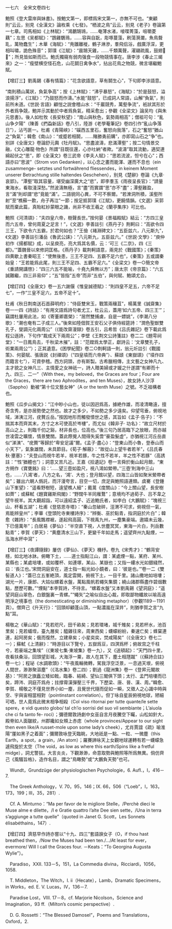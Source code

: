 一七六　全宋文卷四七

鮑照《登大雷岸與妹書》。按鮑文第一，即標爲宋文第一，亦無不可也。“東顧則”云云，别見《全漢文》論枚乘《七發》。“栖波之鳥”云云，别見《老子》卷論第一七章。司馬相如《上林賦》：“鴻鷫鵠鴇，……奄薄水渚，唼喋菁藻，咀嚼菱藕”；左思《吴都賦》：“鵾雞鸀鳿，……容與自翫，彫啄蔓藻，刷蕩漪瀾，魚鳥聱耴，萬物蠢生”；木華《海賦》：“鳧雛離褷，鶴子淋滲，羣飛侣浴，戲廣浮深，更相叫嘯，詭色殊音”；郭璞《江賦》：“晨鵠天雞，……千類萬聲，濯翮疏風，鼓翅𦒑𦐴”；所見皆如斯而已。鮑氏獨窺有弱肉强食一段物競情事在。唐李涉《春止三朅來》之一：“瘦壁横空怪石危，山花鬬日禽争水”，拈出花鳥之物競，微言堪繼鮑賦。

【增訂三】劉禹錫《春有情篇》：“花含欲語意，草有鬬生心”，下句即李涉語意。

“南則積山萬狀，負氣争高”；按《上林賦》：“沸乎暴怒”，《海賦》：“於是鼓怒，溢浪揚浮”，《江賦》：“乃鼓怒而作濤。”水能“鼓怒”，已成詞人常語，山解“負氣”，則前所未道。《世説·言語》顧愷之説會稽山水：“千巖競秀，萬壑争流”，衹狀其形於外者爲争競，鮑并示其動於中者爲負氣，精采愈出；參觀《全梁文》論吴均《與朱元思書》。後人如杜牧《長安秋望》：“南山與秋色，氣勢兩相高”；僧祖可句：“亂山争夕陽”（陳善《捫蝨新話》卷八引，陸游《老學菴筆記》卷四引作“亂山争落日”），沾丐匪一。杜甫《青陽峽》：“磎西五里石，奮怒向我落”，石之“奮怒”猶山之“負氣”；韓愈《南山》：“或蹙若相鬬，……賭勝勇前購”，亦即寫山石之“争”也。别詳《全唐文》卷論舒元輿《牡丹賦》。“思盡波濤，悲滿潭壑”；按二句情景交融，《文心雕龍·物色》所謂“目既往還，心亦吐納”者歟。“波濤”取其流動，適契連綿起伏之“思”，即《全漢文》卷三武帝《李夫人賦》：“思若流波，怛兮在心”；西語亦曰“思波”（Strom von Gedanken），以心念之畫而能渾、運而不息也（ein zusammenge-
setztes und fortwährend fliessendes，in keinem Moment unserer Betrachtung stille haltendes Geschehen），别見《楚辭》卷論《九章·哀郢》。“潭壑”取其容量，堪受幽深廣大之“悲”，即李羣玉《雨夜呈長官》：“請量東海水，看取淺深愁。”然波濤無極，言“盡”而實謂“思”亦不“盡”；潭壑難盈，言“滿”則却謂“悲”竟能“滿”。二語貌同心異，不可不察爾。“若潨洞所積，溪壑所射”至“樵蘇一歎，舟子再泣”一節；按足抵郭璞《江賦》，更饒情韻。《文選》采郭賦而棄此篇，真貽紅紗蒙眼之譏，尚非不收王羲之《蘭亭集序》可比也。

鮑照《河清頌》：“夫四皇六帝，樹聲長世。”按何晏《景福殿賦》結云：“方四三皇而六五帝，曾何周夏之足言！”，《文選》李善註引《燕丹子》荆軻曰：“高欲令四三王，下欲令六五霸，於君何如也？”王儉《褚淵碑文》：“五臣兹六，八元斯九”，《文選》李善註引潘岳《魯武公誄》：“八元斯九，五臣兹六。”《世説·文學》：“庾仲初作《揚都賦》成，以呈庾亮，亮大爲其名價，云：‘可三《二京》，四《三都》。’”蓋魏晉以來修詞匡格。《燕丹子》載荆軻語意，兩見於《戰國策》；《秦策》四黄歇上書秦昭王：“使無後患，三王不足四、五霸不足六也”，《秦策》五或謂秦始皇：“王若能爲此尾，則三王不足四、五霸不足六。”《全梁文》卷一○簡文帝《重請開講啓》：“四三六五不能喻，十堯九舜無以方”；唐太宗《帝京篇》：“六五誠難繼，四三非易仰”；“五”皆指“五帝”而非“五伯”，與何賦、鮑頌尤合。

【增訂四】《全唐文》卷一五六謝偃《惟皇誠德賦》：“則四皇不足五，六帝不足七”，一作“三皇不足六，五帝不足十”。

杜甫《秋日荆南送石首薛明府》：“侍臣雙宋玉，戰策兩穰苴”，楊萬里《誠齋集》卷一一四《詩話》：“有用文語爲詩句者尤工，杜云云，蓋用‘如六五帝、四三王’”；竊謂杜屢用此法，如《寄董卿嘉榮》：“居然雙捕虜，自是一嫖姚”，《李潮八分歌》：“潮也奄有二子成三人。”後來如陸佃賀王安石父子俱侍經筵詩：“潤色聖猷雙孔子，燮調元化兩周公”（《能改齋漫録》卷五引，吕希哲《吕氏雜記》卷下載此爲程公遜詩，下句作“裁成天下兩周公”；李壁《王荆文公詩箋註》卷二二《題雩祠堂》：“一日鳳鳥去，千秋梁木摧”，註：“范鏜爲太學正，獻詩云：‘文章雙孔子，術業兩周公’”）；正其遺意。《困學紀聞》卷二○荆軻語一則，翁元圻註引《戰國策》、何晏賦、張唐説《封禪頌》（“四皇墳而六帝典”）、蘇頲《東嶽頌》（“墳作四而籍言七”），可資參稽。西方詞頭，亦有斯製。古希臘相傳，主文藝之女神凡九、主才貌之女神凡三、主情愛之女神祇一，詩人贈美婦或才媛之什遂謂“有卿而十九、四三、二一”（With thee，my beloved，the Graces are four；Four are the Graces，there are two Aphrodites，and ten Muses），故女詩人沙浮（Sappho）動被“第十位文藝女神”（A or the tenth Muse）之號。不乏祖構者也。

鮑照《瓜步山揭文》：“江中眇小山也，徒以因迥爲高，據絶作雄，而凌清瞰遠，擅奇含秀，是亦居勢使之然也。故才之多少，不如勢之多少遠矣。仰望穹垂，俯視地域，涕洟江河，疣贅丘岳。”按因地形而觸發憤世之感，其旨如《孟子·告子》：“不揣其本而齊其末，方寸之木可使高於岑樓”，而尤似《韓非子·
功名》：“故立尺材於高山之上，則臨千仞之谿，材非長也，位高也。”後三句乃居高臨下之放眼，而亦越世凌雲之曠懷，情景雙關。蓋此際覺人間得失奚啻“豪盈髮虚”，亦猶視江河丘岳直似“涕洟”、“疣贅”等歸於“卑安足議”爾。《孟子·盡心》：“登東山而小魯，登泰山而小天下”，氣象雄闊，未具節目。《荀子·解蔽》：“故從山上望牛者若羊”，《吕氏春秋·壅塞》：“夫登山而視牛若羊，視羊若豚，牛之性不若羊，羊之性不若豚”（高誘註：“‘性’猶體也”）；詞意又苦凡近。王嘉《拾遺記》卷一言舜於衡山起月館，“東方朔作《寶甕銘》曰：‘……望三壺如盈尺，視八鴻如縈帶。’‘三壺’則海中三山也，……‘八鴻’者，八方之名，‘鴻’、大也；登月館以望，四海三山皆如聚米縈帶者矣”；雖出六朝人僞託，而汗漫夸言，目空一切，庶足與鮑照語連類。虞騫《登鍾山下峯望》：“遥看野樹短，遠望樵人細”；戴暠《度關山》：“今上關山望，長安樹如薺”；或蘇軾《題寶雞斯飛閣》：“野闊牛羊同雁鶩”；意境均不過荀子、吕不韋之望牛視羊。其大觀超詣，可以遠紹孟子、近追鮑氏者，如李白《大鵬賦》：“塊視三山，杯看五湖”；杜甫《登慈恩寺塔》：“秦山忽破碎，涇渭不可求，俯視但一氣，焉能辨皇州”；李華《登頭陀寺東樓詩序》：“辨衡、巫於點青，指洞庭於片白”；韓愈《雜詩》：“長風飄襟裾，遂起飛高圓，下視禹九州，一塵集豪端。遨嬉未云幾，下已億萬年”；白居易《夢仙》：“半空直下視，人世塵冥冥，東海一片白，列岳數點青”；李賀《夢天》：“黄塵清水三山下，更變千年如走馬；遥望齊州九點煙，一泓海水杯中瀉”；

【增訂三】《夜譚隨録》屢仿《夢仙》、《夢天》機杼。卷九《宋秀才》：“鶴背安穩，如北地冰牀。俯瞰下土，……道士指點江山，謂：某處煙一點，某府、某州、某縣也；某處培塿，或如覆杯、如連塚，某山、某嶽也；又指一縷水光如銀綫然，曰：‘長江也。’宋問洞庭安在，道士指一點光如小鏡者，曰：‘彼是也。’”卷一二《雙髻道人》：“蓋已立五峯絶頂，風定雲開，俯視下土，一目千里。諸山撒地如培塿；湖光一片，康郎、大姑似螺着水盤，萬點風帆若蠅矢集鏡；繞山諸郡縣盡作碧烟數點，歷歷可數。”“煙點”本李賀詩，不待言。“螺着水盤”又本劉禹錫《望洞庭》：“遥望洞庭山翠色，白銀盤裏一青螺。”“蠅矢”之喻似自出心裁，即取鄙物纖故以喻高遠明淨之境事也（the domesticating or diminishing metaphor）（參觀1189－1191頁）。僧齊己《升天行》：“回頭却顧蓬山頂，一點濃嵐在深井”，則猶李賀之言“九點”耳。

楊敬之《華山賦》：“見若咫尺，田千畝矣；見若環堵，城千雉矣；見若杯水，池百里矣；見若蟻垤，臺九層矣；醯雞往來，周東西矣；蠛蠓紛紛，秦速亡矣；蜂窠連連，起阿房矣；俄而復然，立建章矣；小星奕奕，焚咸陽矣”（《全唐文》卷七二一）；蘇軾《上清辭》：“時游目以下覽兮，五嶽爲豆，四溟爲杯；俯故宫之千柱兮，若豪端之集埃”（《東坡七集·東坡集》卷一九），又《送頓起》：“天門四十里，夜看扶桑浴，回頭望彭城，大海浮一粟，故人在其下，塵土相豗蹴”（《蘇詩合註》卷一七）；程珌《水調歌頭》：“午夜風輪微轉，駕我浮空泛景，一息過天垠，俯視人間世，渺渺聚漚塵”（《洺水集》卷二四）；劉過《龍洲集》卷一《登昇元閣故基》：“阿房之旗矗立矮如戟，臨春、結綺、望仙三閣俱下頭；太行、孟門培塿而已矣，蹄涔、洞庭芥爲舟；拄撑霄漢彈壓三千界，下歷梁、唐、晉、漢、周。”韓愈、李賀、楊敬之不僅見世界小如一塵，且覺世代隨而促如一瞬，又徵人之心識中時與空、宇與宙相當相對（pointinstant correlation）。但丁咏自星辰俯視地球，陋細可哂，世人竟爲此微末相争相殺（Col viso ritornai per tutte quante/le sette spere，e vidi questo globo/
tal ch’io sorrisì del suo vil sembiante；L’aiuola che ci fa tanto fe-
roci）；彌德爾敦詩劇中女巫自言月夜騰空下矚，山松如針大，殿脊如人面皺紋，州郡纔如女頰上赤痣（whole provinces/Appear to our sight then even like/A russet-mole upon some lady’s cheek），尤肖賈誼《疏》喻淮陽“厪如黑子之着面”；彌爾敦咏登天臨眺，大地祇是一點、一粒、一微塵（this Earth，a spot，a grain，/An atom）；羅賽諦咏天上女觀地球運轉有若一蠛蠓急遽飛旋於太空（The void，as low as where this earth/Spins like a fretful midge），詞尤警拔。大言炎炎，下觀渺渺，命意取勢與鮑照等所爲無異。倘仿齊己《風騷旨格》，造作名目，謂之“鳥瞰勢”或“大鵬負天勢”也可。











　Wundt，Grundzüge der physiologischen Psychologie，6. Aufl.，I，416－7.

　The Greek Anthology，V. 70，95，146；IX. 66，506（“Loeb”，I，163，173，199；III，35，281）.

　Cf. A. Minturno：“Ma per favor de le migliore Stelle，/Perchè dieci le Muse alme e dilette，/I e Gratie quattro  l’alte Dee sien sette，/Una in terra s’aggiunge a tutte quelle”（quoted in Janet G. Scott，Les Sonnets élisabéthains，147）.

【增訂四】濟慈早作詩亦嘗以“十九、四三”套語諛女子（O，if thou hast breathed then，/Now the Muses had been ten./.../At least for ever，evermore/
Will I call the Graces four. －Keats：“To Georgina Augusta Wylie”）。

　Paradiso，XXII. 133－5，151，La Commedia divina，Ricciardi，1056，1058.

　T. Middleton，The Witch，I. ii（Hecate），Lamb，Dramatic Specimens，in Works，ed. E. V. Lucas，IV，136－7.

　Paradise Lost，VIII. 17－8，cf. Marjorie Nicolson，Science and Imagination，93 ff.（Milton’s cosmic perspective）.

　D. G. Rossetti：“The Blessed Damosel”，Poems and Translations，Oxford，2.